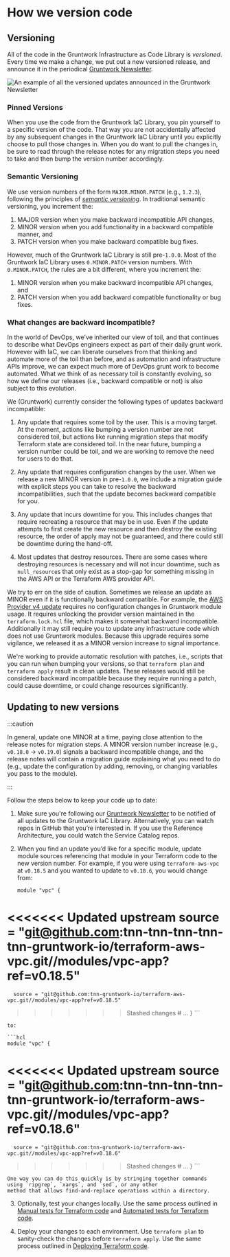 # How we version code

## Versioning

All of the code in the Gruntwork Infrastructure as Code Library is _versioned_. Every time we make a change, we put out a new
versioned release, and announce it in the periodical
[Gruntwork Newsletter](https://blog.gruntwork.io/tagged/gruntwork-newsletter).

![An example of all the versioned updates announced in the Gruntwork Newsletter](/img/guides/stay-up-to-date/newsletter.png)

### Pinned Versions

When you use the code from the Gruntwork IaC Library, you pin yourself to a specific version of the code. That way 
you are not accidentally affected by any subsequent changes in the Gruntwork IaC Library until you explicitly choose to
pull those changes in. When you do want to pull the changes in, be sure to read through the release notes for any 
migration steps you need to take and then bump the version number accordingly.

### Semantic Versioning

We use version numbers of the form `MAJOR.MINOR.PATCH` (e.g., `1.2.3`), following the principles of
_[semantic versioning](https://semver.org)_. In traditional semantic versioning, you increment the:

1. MAJOR version when you make backward incompatible API changes,
2. MINOR version when you add functionality in a backward compatible manner, and
3. PATCH version when you make backward compatible bug fixes.

However, much of the Gruntwork IaC Library is still pre-`1.0.0`. Most of the Gruntwork IaC Library uses 
`0.MINOR.PATCH` version numbers. With `0.MINOR.PATCH`, the rules are a bit different, where you increment the:

1. MINOR version when you make backward incompatible API changes, and
2. PATCH version when you add backward compatible functionality or bug fixes.

### What changes are backward incompatible?

In the world of DevOps, we've inherited our view of toil, and that continues to describe what DevOps engineers expect 
as part of their daily grunt work. However with IaC, we can liberate ourselves from that thinking and automate more of 
the toil than before, and as automation and infrastructure APIs improve, we can expect much more of DevOps grunt work 
to become automated. What we think of as necessary toil is constantly evolving, so how we define our releases (i.e., 
backward compatible or not) is also subject to this evolution.

We (Gruntwork) currently consider the following types of updates backward incompatible:

1. Any update that requires some toil by the user. This is a moving target. At the moment, actions like bumping a
version number are not considered toil, but actions like running migration steps that modify Terraform state are
considered toil. In the near future, bumping a version number could be toil, and we are working to remove the need
for users to do that.

2. Any update that requires configuration changes by the user. When we release a new MINOR version in pre-`1.0.0`, we 
include a migration guide with explicit steps you can take to resolve the backward incompatibilities, such that the 
update becomes backward compatible for you. 

3. Any update that incurs downtime for you. This includes changes that require recreating a resource that may be in 
use. Even if the update attempts to first create the new resource and then destroy the existing resource, the order of
apply may not be guaranteed, and there could still be downtime during the hand-off.

4. Most updates that destroy resources. There are some cases where destroying resources is necessary and will not incur 
downtime, such as `null_resource`s that only exist as a stop-gap for something missing in the AWS API or the Terraform
AWS provider API.

We try to err on the side of caution. Sometimes we release an update as MINOR even if it is functionally backward 
compatible. For example, the [AWS Provider v4 update](/guides/stay-up-to-date/terraform/how-to-update-to-aws-provider-v4)
requires no configuration changes in Gruntwork module usage. It requires unlocking the provider version maintained in 
the `terraform.lock.hcl` file, which makes it somewhat backward incompatible. Additionally it may still require you to 
update any infrastructure code which does not use Gruntwork modules. Because this upgrade requires some vigilance, we 
released it as a MINOR version increase to signal importance.

We're working to provide automatic resolution with patches, i.e., scripts that you can run when bumping your versions,
so that `terraform plan` and `terraform apply` result in clean updates. These releases would still be considered
backward incompatible because they require running a patch, could cause downtime, or could change resources 
significantly.

## Updating to new versions

:::caution

In general, update one MINOR at a time, paying close attention to the release notes for migration steps. A MINOR 
version number increase (e.g., `v0.18.0` → `v0.19.0`) signals a backward incompatible change, and the release 
notes will contain a migration guide explaining what you need to do (e.g., update the configuration by adding, 
removing, or changing variables you pass to the module).

:::

Follow the steps below to keep your code up to date:

1.  Make sure you're following our [Gruntwork Newsletter](https://blog.gruntwork.io/tagged/gruntwork-newsletter)
    to be notified of all updates to the Gruntwork IaC Library. Alternatively, you can watch repos in GitHub that 
    you’re interested in. If you use the Reference Architecture, you could watch the Service Catalog repos.

2.  When you find an update you’d like for a specific module, update module sources referencing that module in your 
    Terraform code to the new version number. For example, if you were using `terraform-aws-vpc` at `v0.18.5` and you
    wanted to update to `v0.18.6`, you would change from:

    ```hcl
    module "vpc" {
<<<<<<< Updated upstream
      source = "git@github.com:tnn-tnn-tnn-tnn-tnn-gruntwork-io/terraform-aws-vpc.git//modules/vpc-app?ref=v0.18.5"
=======
      source = "git@github.com:tnn-gruntwork-io/terraform-aws-vpc.git//modules/vpc-app?ref=v0.18.5"
>>>>>>> Stashed changes
      # ...
    }
    ```

    to:

    ```hcl
    module "vpc" {
<<<<<<< Updated upstream
      source = "git@github.com:tnn-tnn-tnn-tnn-tnn-gruntwork-io/terraform-aws-vpc.git//modules/vpc-app?ref=v0.18.6"
=======
      source = "git@github.com:tnn-gruntwork-io/terraform-aws-vpc.git//modules/vpc-app?ref=v0.18.6"
>>>>>>> Stashed changes
      # ...
    }
    ```

    One way you can do this quickly is by stringing together commands using `ripgrep`, `xargs`, and `sed`, or any other
    method that allows find-and-replace operations within a directory.

3.  Optionally, test your changes locally. Use the same process outlined in 
    [Manual tests for Terraform code](/intro/first-deployment/testing#manual-tests-for-terraform-code) and
    [Automated tests for Terraform code](/intro/first-deployment/testing#automated-tests-for-terraform-code).

4.  Deploy your changes to each environment. Use `terraform plan` to sanity-check the changes before `terraform apply`.
    Use the same process outlined in [Deploying Terraform code](#deploy_terraform).
